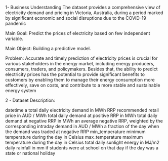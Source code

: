 1- Business Understanding The dataset provides a comprehensive view of electricity demand and pricing in Victoria, Australia, during a period marked by significant economic and social disruptions due to the COVID-19 pandemic

Main Goal: Predict the prices of electricity based on few independent variable.

Main Object: Building a predictive model.

Problem: Accurate and timely prediction of electricity prices is crucial for various stakeholders in the energy market, including energy producers, consumers, traders, and policymakers. Besides that, the ability to predict electricity prices has the potential to provide significant benefits to customers by enabling them to manage their energy consumption more effectively, save on costs, and contribute to a more stable and sustainable energy system

2 - Dataset Description:

datetime
a total daily electricity demand in MWh RRP
recommended retail price in AUD / MWh
total daily demand at positive RRP in MWh
total daily demand at negative RRP in MWh
an average negative RRP, weighted by the corresponding intraday demand in AUD / MWh
a fraction of the day when the demand was traded at negative RRP min_temperature
minimum temperature during the day in Celsius max_temperature
maximum temperature during the day in Celsius
total daily sunlight energy in MJ/m2
daily rainfall in mm
if students were at school on that day
if the day was a state or national holiday

